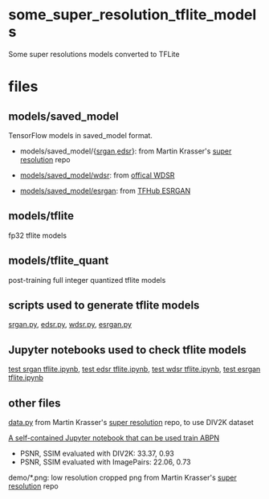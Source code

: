 # some_super_resolution_tflite_models
Some super resolutions models converted to TFLite

# files
## models/saved_model
TensorFlow models in saved_model format. 
* models/saved_model/{[srgan](models/saved_model/srgan),[edsr](models/saved_model/edsr)}: from Martin Krasser's [super resolution](https://github.com/krasserm/super-resolution) repo
* [models/saved_model/wdsr](models/saved_model/wdsr): from [offical WDSR](https://github.com/ychfan/tf_estimator_barebone/blob/master/docs/super_resolution.md)

* [models/saved_model/esrgan](models/saved_model/esrgan): from [TFHub ESRGAN](https://tfhub.dev/captain-pool/esrgan-tf2/1)

## models/tflite
fp32 tflite models

## models/tflite_quant
post-training full integer quantized tflite models

## scripts used to generate tflite models
[srgan.py](srgan.py), [edsr.py](edsr.py), [wdsr.py](wdsr.py), [esrgan.py](esrgan.py)

## Jupyter notebooks used to check tflite models
[test srgan tflite.ipynb](test%20srgan%20tflite.ipynb), [test edsr tflite.ipynb](test%20edsr%20tflite.ipynb), [test wdsr tflite.ipynb](test%20wdsr%20tflite.ipynb), [test esrgan tflite.ipynb](test%20esrgan%20tflite.ipynb)

## other files
[data.py](data.py) from Martin Krasser's [super resolution](https://github.com/krasserm/super-resolution) repo, to use DIV2K dataset

[A self-contained Jupyter notebook that can be used train ABPN](train_abpn.ipynb)
* PSNR, SSIM evaluated with DIV2K: 33.37, 0.93
* PSNR, SSIM evaluated with ImagePairs: 22.06, 0.73

demo/*.png: low resolution cropped png from Martin Krasser's [super resolution](https://github.com/krasserm/super-resolution) repo
